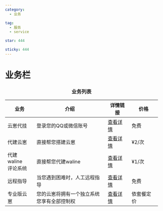 ```yaml
---
category:
  - 业务

tag:
  - 服务
  - service

star: 444

sticky: 444
---
```

# 业务栏

<div align="center">

### 业务列表

| 业务                      | 介绍                                             | 详情链接                       | 价格    |
| ------------------------- | ------------------------------------------------ | ------------------------------ | ------- |
| 云崽代挂                  | 登录您的QQ或微信账号                             | [查看详情](https://botdocs.escateam.icu) | 免费    |
| 代建云崽                  | 直接帮您搭建云崽                                 | [查看详情](/service/yunzai-biuld) | ¥2/次 |
| 代建waline<br /> 评论系统 | 直接帮您代建waline                               | [查看详情](/service/waline)       | ¥1/次 |
| 远程指导                  | 当您遇到困难时，人工远程指导 | [查看详情](/service/teach)        | 免费  |
| 专业版云崽                | 您的云崽将拥有一个独立系统<br />您享有全部控制权 | [查看详情](/service/server)           | 依套餐定价    |

</div>
